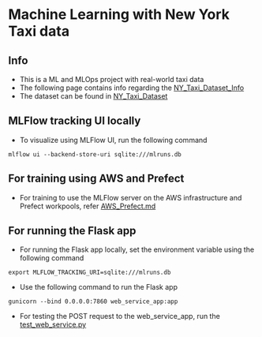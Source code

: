 # Machine Learning with New York Taxi data

## Info
* This is a ML and MLOps project with real-world taxi data
* The following page contains info regarding the [NY_Taxi_Dataset_Info](https://www.nyc.gov/site/tlc/passengers/your-ride.page)
* The dataset can be found in [NY_Taxi_Dataset](https://www.nyc.gov/site/tlc/about/tlc-trip-record-data.page)


## MLFlow tracking UI locally
* To visualize using MLFlow UI, run the following command
```
mlflow ui --backend-store-uri sqlite:///mlruns.db
```


## For training using AWS and Prefect
* For training to use the MLFlow server on the AWS infrastructure and Prefect workpools, refer [AWS_Prefect.md](AWS_Prefect.md)


## For running the Flask app
* For running the Flask app locally, set the environment variable using the following command
```
export MLFLOW_TRACKING_URI=sqlite:///mlruns.db
```
* Use the following command to run the Flask app
```
gunicorn --bind 0.0.0.0:7860 web_service_app:app
```
* For testing the POST request to the web\_service\_app, run the [test\_web\_service.py](test_web_service.py)